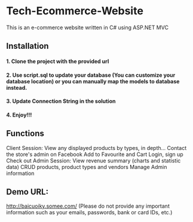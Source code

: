 # Tech-Ecommerce-Website
This is an e-commerce website written in C# using ASP.NET MVC

## Installation
#### 1. Clone the project with the provided url
#### 2. Use script.sql to update your database (You can customize your database location) or you can manually map the models to database instead.
#### 3. Update Connection String in the solution
#### 4. Enjoy!!!

## Functions
Client Session:
  View any displayed products by types, in depth...
  Contact the store's admin on Facebook
  Add to Favourite and Cart
  Login, sign up
  Check out
Admin Session:
  View revenue summary (charts and statistic data)
  CRUD products, product types and vendors
  Manage Admin information

## Demo URL: 
http://baicuoiky.somee.com/
(Please do not provide any important information such as your emails, passwords, bank or card IDs, etc.)
